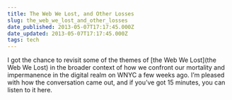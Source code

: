 ```yaml
---
title: The Web We Lost, and Other Losses
slug: the_web_we_lost_and_other_losses
date_published: 2013-05-07T17:17:45.000Z
date_updated: 2013-05-07T17:17:45.000Z
tags: tech
---
```


I got the chance to revisit some of the themes of [the Web We Lost](the Web We Lost) in the broader context of how we confront our mortality and impermanence in the digital realm on WNYC a few weeks ago. I’m pleased with how the conversation came out, and if you’ve got 15 minutes, you can listen to it here.
